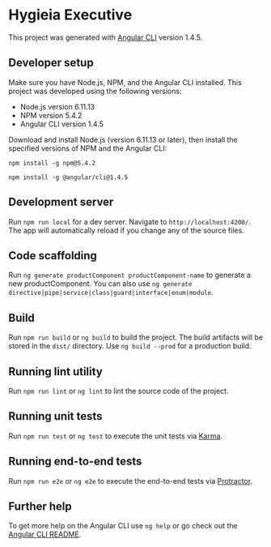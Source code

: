 # Hygieia Executive

This project was generated with [Angular CLI](https://github.com/angular/angular-cli) version 1.4.5.

## Developer setup

Make sure you have Node.js, NPM, and the Angular CLI installed.  This project was developed using the following versions:

* Node.js version 6.11.13
* NPM version 5.4.2
* Angular CLI version 1.4.5

Download and install Node.js (version 6.11.13 or later), then install the specified versions of NPM and the Angular CLI:

`npm install -g npm@5.4.2`

`npm install -g @angular/cli@1.4.5`

## Development server

Run `npm run local` for a dev server. Navigate to `http://localhost:4200/`. The app will automatically reload if you change any of the source files.

## Code scaffolding

Run `ng generate productComponent productComponent-name` to generate a new productComponent. You can also use `ng generate directive|pipe|service|class|guard|interface|enum|module`.

## Build

Run `npm run build` or `ng build` to build the project. The build artifacts will be stored in the `dist/` directory. Use `ng build --prod` for a production build.

## Running lint utility 

Run `npm run lint` or `ng lint` to lint the source code of the project.

## Running unit tests

Run `npm run test` or `ng test` to execute the unit tests via [Karma](https://karma-runner.github.io).

## Running end-to-end tests

Run `npm run e2e` or `ng e2e` to execute the end-to-end tests via [Protractor](http://www.protractortest.org/).

## Further help

To get more help on the Angular CLI use `ng help` or go check out the [Angular CLI README](https://github.com/angular/angular-cli/blob/master/README.md).
